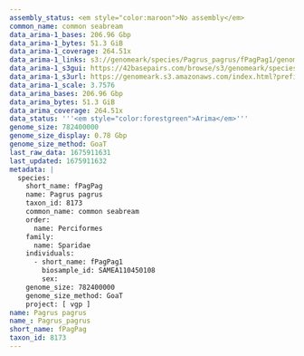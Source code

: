 ```yaml
---
assembly_status: <em style="color:maroon">No assembly</em>
common_name: common seabream
data_arima-1_bases: 206.96 Gbp
data_arima-1_bytes: 51.3 GiB
data_arima-1_coverage: 264.51x
data_arima-1_links: s3://genomeark/species/Pagrus_pagrus/fPagPag1/genomic_data/arima/<br>
data_arima-1_s3gui: https://42basepairs.com/browse/s3/genomeark/species/Pagrus_pagrus/fPagPag1/genomic_data/arima/
data_arima-1_s3url: https://genomeark.s3.amazonaws.com/index.html?prefix=species/Pagrus_pagrus/fPagPag1/genomic_data/arima/
data_arima-1_scale: 3.7576
data_arima_bases: 206.96 Gbp
data_arima_bytes: 51.3 GiB
data_arima_coverage: 264.51x
data_status: '''<em style="color:forestgreen">Arima</em>'''
genome_size: 782400000
genome_size_display: 0.78 Gbp
genome_size_method: GoaT
last_raw_data: 1675911631
last_updated: 1675911632
metadata: |
  species:
    short_name: fPagPag
    name: Pagrus pagrus
    taxon_id: 8173
    common_name: common seabream
    order:
      name: Perciformes
    family:
      name: Sparidae
    individuals:
      - short_name: fPagPag1
        biosample_id: SAMEA110450108
        sex:
    genome_size: 782400000
    genome_size_method: GoaT
    project: [ vgp ]
name: Pagrus pagrus
name_: Pagrus_pagrus
short_name: fPagPag
taxon_id: 8173
---
```

